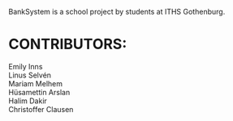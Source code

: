 BankSystem is a school project by students at ITHS Gothenburg.

<h1>CONTRIBUTORS: </h1>

Emily Inns <br/>
Linus Selvén<br/>
Mariam Melhem<br/>
Hüsamettin Arslan<br/>
Halim Dakir<br/>
Christoffer Clausen
